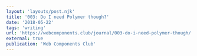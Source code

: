 ```yaml
---
layout: 'layouts/post.njk'
title: '003: Do I need Polymer though?'
date: '2018-05-22'
tags: 'writing'
url: 'https://webcomponents.club/journal/003-do-i-need-polymer-though/'
external: true
publication: 'Web Components Club'
---
```

